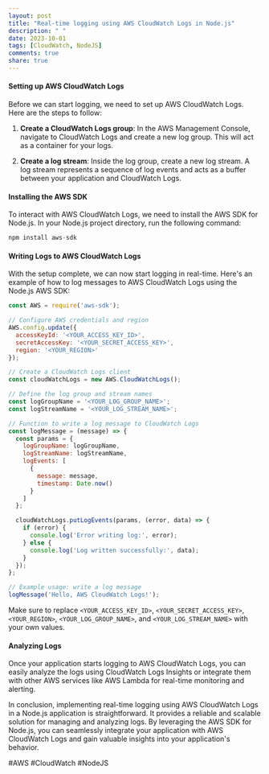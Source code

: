 ```yaml
---
layout: post
title: "Real-time logging using AWS CloudWatch Logs in Node.js"
description: " "
date: 2023-10-01
tags: [CloudWatch, NodeJS]
comments: true
share: true
---
```


#### Setting up AWS CloudWatch Logs

Before we can start logging, we need to set up AWS CloudWatch Logs. Here are the steps to follow:

1. **Create a CloudWatch Logs group**: In the AWS Management Console, navigate to CloudWatch Logs and create a new log group. This will act as a container for your logs.

2. **Create a log stream**: Inside the log group, create a new log stream. A log stream represents a sequence of log events and acts as a buffer between your application and CloudWatch Logs.

#### Installing the AWS SDK

To interact with AWS CloudWatch Logs, we need to install the AWS SDK for Node.js. In your Node.js project directory, run the following command:

```javascript
npm install aws-sdk
```

#### Writing Logs to AWS CloudWatch Logs

With the setup complete, we can now start logging in real-time. Here's an example of how to log messages to AWS CloudWatch Logs using the Node.js AWS SDK:

```javascript
const AWS = require('aws-sdk');

// Configure AWS credentials and region
AWS.config.update({
  accessKeyId: '<YOUR_ACCESS_KEY_ID>',
  secretAccessKey: '<YOUR_SECRET_ACCESS_KEY>',
  region: '<YOUR_REGION>'
});

// Create a CloudWatch Logs client
const cloudWatchLogs = new AWS.CloudWatchLogs();

// Define the log group and stream names
const logGroupName = '<YOUR_LOG_GROUP_NAME>';
const logStreamName = '<YOUR_LOG_STREAM_NAME>';

// Function to write a log message to CloudWatch Logs
const logMessage = (message) => {
  const params = {
    logGroupName: logGroupName,
    logStreamName: logStreamName,
    logEvents: [
      {
        message: message,
        timestamp: Date.now()
      }
    ]
  };

  cloudWatchLogs.putLogEvents(params, (error, data) => {
    if (error) {
      console.log('Error writing log:', error);
    } else {
      console.log('Log written successfully:', data);
    }
  });
};

// Example usage: write a log message
logMessage('Hello, AWS CloudWatch Logs!');
```

Make sure to replace `<YOUR_ACCESS_KEY_ID>`, `<YOUR_SECRET_ACCESS_KEY>`, `<YOUR_REGION>`, `<YOUR_LOG_GROUP_NAME>`, and `<YOUR_LOG_STREAM_NAME>` with your own values.

#### Analyzing Logs

Once your application starts logging to AWS CloudWatch Logs, you can easily analyze the logs using CloudWatch Logs Insights or integrate them with other AWS services like AWS Lambda for real-time monitoring and alerting.

In conclusion, implementing real-time logging using AWS CloudWatch Logs in a Node.js application is straightforward. It provides a reliable and scalable solution for managing and analyzing logs. By leveraging the AWS SDK for Node.js, you can seamlessly integrate your application with AWS CloudWatch Logs and gain valuable insights into your application's behavior.

#AWS #CloudWatch #NodeJS